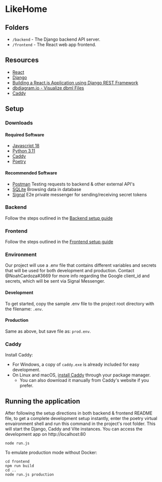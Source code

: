 # LikeHome

## Folders
- `/backend`    - The Django backend API server.
- `/frontend`   - The React web app frontend.

## Resources

- [React](https://reactjs.org/)
- [Django](https://www.djangoproject.com/)
- [Building a React.js Application using Django REST Framework](https://www.section.io/engineering-education/react-and-django-rest-framework/)
- [dbdiagram.io - Visualize dbml Files](https://dbdiagram.io/)
- [Caddy](https://caddyserver.com/docs/caddyfile)

## Setup


### Downloads
#### Required Software
- [Javascript 18](https://nodejs.org/en/download/)
- [Python 3.11](https://www.python.org/downloads/)
- [Caddy](https://caddyserver.com/docs/install)
- [Poetry](https://github.com/python-poetry/poetry) 

#### Recommended Software
- [Postman](https://www.postman.com/downloads/) Testing requests to backend & other external API's
- [SQLite](https://sqlitebrowser.org/) Browsing data in database
- [Signal](https://signal.org/en/download/) E2e private messenger for sending/receiving secret tokens

### Backend
Follow the steps outlined in the
[Backend setup guide](backend/README.md) 

### Frontend
Follow the steps outlined in the [Frontend setup guide](frontend/README.md)

### Environment
Our project will use a .env file that contains different variables and secrets that will be used for both development and production.
Contact @NoahCardoza#3669 for more info regarding the Google client_id and secrets, which will be sent via Signal Messenger.

#### Development
To get started, copy the sample .env file to the project root directory with the filename: `.env`.

#### Production
Same as above, but save file as: `prod.env`.

### Caddy

Install Caddy:
- For Windows, a copy of `caddy.exe` is already included for easy development.
- On Linux and macOS, [install Caddy](https://caddyserver.com/docs/install) through your package manager.
  - You can also download it manually from Caddy's website if you prefer.

## Running the application
After following the setup directions in both backend & frontend README file,
to get a complete development setup instantly, enter the poetry virtual envaironment shell and run this command in the project's root folder.
This will start the Django, Caddy and Vite instances. You can access the development app on http://localhost:80
```
node run.js
```

To emulate production mode without Docker:
```
cd frontend
npm run build
cd ..
node run.js production
```
